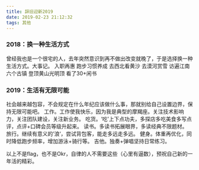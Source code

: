 ```yaml
---
title: 辞旧迎新2019
date: 2019-02-23 21:12:32
tags: 其他
---
```


### 2018：换一种生活方式

曾经我也是一个很宅的人，去年突然意识到再不做出改变就晚了，于是选择换一种生活方式。大事记。
入职再惠
跑步习惯养成
去西北看黄沙
去漠河赏雪
访遍江南六个古镇
登顶黄山光明顶
看了30+闲书

### 2019：生活有无限可能

社会越来越包容，不会规定在什么年纪应该做什么事，那就别给自己设置边界，保持无限可能吧。
工作。工作使我快乐，因为我是典型的摩羯座。关注技术影响力，关注团队建设，关注新业务。
吃货。‘吃’上下点功夫，多探店多吃美食多写点评，点评+口碑会员等级升起来。
读书。多读书拓展眼界，多读经典不限题材。
旅行。继续有意义的’浪‘，尝试背包客，能走多远走多远。
健身。体重再优化，同时降低跑步频率，增加游泳+骑行等。
吉他。独奏+弹唱坚持日常练习。

以上不是flag，也不是Okr，自律的人不需要这些（心里有逼数），预祝自己新的一年活的精彩。